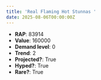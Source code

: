 ```yaml
---
title: 'Real Flaming Hot Stunnas '
date: 2025-08-06T00:00:00Z
---
```

- **RAP**: 83914
- **Value**: 160000
- **Demand level**: 0
- **Trend**: 2
- **Projected?**: True
- **Hyped?**: True
- **Rare?**: True
